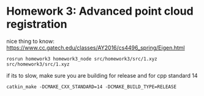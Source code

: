 # Homework 3: Advanced point cloud registration


nice thing to know: https://www.cc.gatech.edu/classes/AY2016/cs4496_spring/Eigen.html

    rosrun homework3 homework3_node src/homework3/src/1.xyz src/homework3/src/1.xyz

if its to slow, make sure you are building for release and for cpp standard 14

    catkin_make -DCMAKE_CXX_STANDARD=14 -DCMAKE_BUILD_TYPE=RELEASE